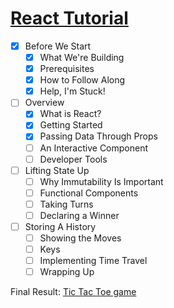 # [React Tutorial](https://reactjs.org/tutorial/tutorial.html#an-interactive-component)

* [X] Before We Start
    * [X] What We're Building
    * [X] Prerequisites
    * [X] How to Follow Along
    * [X] Help, I'm Stuck!
* [ ] Overview
    * [X] What is React?
    * [X] Getting Started
    * [X] Passing Data Through Props
    * [ ] An Interactive Component
    * [ ] Developer Tools
* [ ] Lifting State Up
    * [ ] Why Immutability Is Important
    * [ ] Functional Components
    * [ ] Taking Turns
    * [ ] Declaring a Winner
* [ ] Storing A History
    * [ ] Showing the Moves
    * [ ] Keys
    * [ ] Implementing Time Travel
    * [ ] Wrapping Up

Final Result: [Tic Tac Toe game](https://codepen.io/gaearon/pen/gWWZgR?editors=0010)